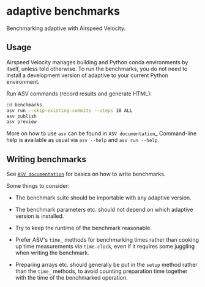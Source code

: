 # adaptive benchmarks

Benchmarking adaptive with Airspeed Velocity.

## Usage

Airspeed Velocity manages building and Python conda environments by itself,
unless told otherwise. To run the benchmarks, you do not need to install a
development version of adaptive to your current Python environment.

Run ASV commands (record results and generate HTML):

```bash
cd benchmarks
asv run --skip-existing-commits --steps 10 ALL
asv publish
asv preview
```

More on how to use ``asv`` can be found in `ASV documentation`_
Command-line help is available as usual via ``asv --help`` and
``asv run --help``.


## Writing benchmarks

See [`ASV documentation`](https://asv.readthedocs.io/) for basics on how to write benchmarks.

Some things to consider:

- The benchmark suite should be importable with any adaptive version.

- The benchmark parameters etc. should not depend on which adaptive version
  is installed.

- Try to keep the runtime of the benchmark reasonable.

- Prefer ASV's ``time_`` methods for benchmarking times rather than cooking up
  time measurements via ``time.clock``, even if it requires some juggling when
  writing the benchmark.

- Preparing arrays etc. should generally be put in the ``setup`` method rather
  than the ``time_`` methods, to avoid counting preparation time together with
  the time of the benchmarked operation.
